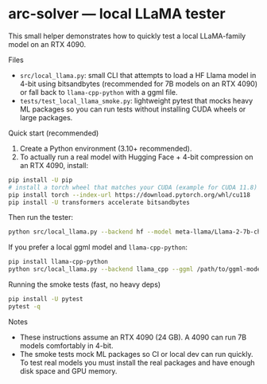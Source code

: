 # arc-solver — local LLaMA tester

This small helper demonstrates how to quickly test a local LLaMA-family model on an RTX 4090.

Files
- `src/local_llama.py`: small CLI that attempts to load a HF Llama model in 4-bit using bitsandbytes
  (recommended for 7B models on an RTX 4090) or fall back to `llama-cpp-python` with a ggml file.
- `tests/test_local_llama_smoke.py`: lightweight pytest that mocks heavy ML packages so you can run
  tests without installing CUDA wheels or large packages.

Quick start (recommended)

1. Create a Python environment (3.10+ recommended).
2. To actually run a real model with Hugging Face + 4-bit compression on an RTX 4090, install:

```bash
pip install -U pip
# install a torch wheel that matches your CUDA (example for CUDA 11.8)
pip install torch --index-url https://download.pytorch.org/whl/cu118
pip install -U transformers accelerate bitsandbytes
```

Then run the tester:

```bash
python src/local_llama.py --backend hf --model meta-llama/Llama-2-7b-chat-hf
```

If you prefer a local ggml model and `llama-cpp-python`:

```bash
pip install llama-cpp-python
python src/local_llama.py --backend llama_cpp --ggml /path/to/ggml-model-q4_0.bin
```

Running the smoke tests (fast, no heavy deps)

```bash
pip install -U pytest
pytest -q
```

Notes
- These instructions assume an RTX 4090 (24 GB). A 4090 can run 7B models comfortably in 4-bit.
- The smoke tests mock ML packages so CI or local dev can run quickly. To test real models you must
  install the real packages and have enough disk space and GPU memory.
